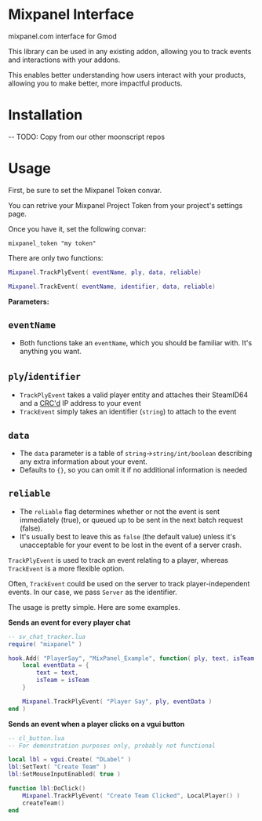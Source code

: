 # Mixpanel Interface
mixpanel.com interface for Gmod

This library can be used in any existing addon, allowing you to track events and interactions with your addons.

This enables better understanding how users interact with your products, allowing you to make better, more impactful products.

# Installation
 -- TODO: Copy from our other moonscript repos

# Usage
First, be sure to set the Mixpanel Token convar.

You can retrive your Mixpanel Project Token from your project's settings page.

Once you have it, set the following convar:
```
mixpanel_token "my token"
```

There are only two functions:
```lua
Mixpanel.TrackPlyEvent( eventName, ply, data, reliable)

Mixpanel.TrackEvent( eventName, identifier, data, reliable)
```

**Parameters:**

## `eventName`
 - Both functions take an `eventName`, which you should be familiar with. It's anything you want.

## `ply`/`identifier`
 - `TrackPlyEvent` takes a valid player entity and attaches their SteamID64 and a [CRC'd](https://wiki.facepunch.com/gmod/util.CRC) IP address to your event
 - `TrackEvent` simply takes an identifier (`string`) to attach to the event

## `data`
 - The `data` parameter is a table of `string`->`string/int/boolean` describing any extra information about your event.
 - Defaults to `{}`, so you can omit it if no additional information is needed

## `reliable`
 - The `reliable` flag determines whether or not the event is sent immediately (true), or queued up to be sent in the next batch request (false).
 - It's usually best to leave this as `false` (the default value) unless it's unacceptable for your event to be lost in the event of a server crash.


`TrackPlyEvent` is used to track an event relating to a player, whereas `TrackEvent` is a more flexible option.

Often, `TrackEvent` could be used on the server to track player-independent events. In our case, we pass `Server` as the identifier.


The usage is pretty simple. Here are some examples.

**Sends an event for every player chat**
```lua
-- sv_chat_tracker.lua
require( "mixpanel" )

hook.Add( "PlayerSay", "MixPanel_Example", function( ply, text, isTeam )
    local eventData = {
        text = text,
        isTeam = isTeam
    }

    Mixpanel.TrackPlyEvent( "Player Say", ply, eventData )
end )
```

**Sends an event when a player clicks on a vgui button**
```lua
-- cl_button.lua
-- For demonstration purposes only, probably not functional

local lbl = vgui.Create( "DLabel" )
lbl:SetText( "Create Team" )
lbl:SetMouseInputEnabled( true )

function lbl:DoClick()
	Mixpanel.TrackPlyEvent( "Create Team Clicked", LocalPlayer() )
	createTeam()
end
```
